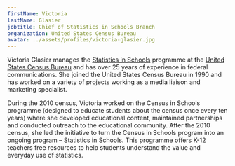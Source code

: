 ```yaml
---
firstName: Victoria
lastName: Glasier
jobtitle: Chief of Statistics in Schools Branch
organization: United States Census Bureau
avatar: ../assets/profiles/victoria-glasier.jpg
---
```


Victoria Glasier manages the [Statistics in Schools](https://www.census.gov/schools/) programme at the [United States Census Bureau](https://www.census.gov/) and has over 25 years of experience in federal communications. She joined the United States Census Bureau in 1990 and has worked on a variety of projects working as a media liaison and marketing specialist.

During the 2010 census, Victoria worked on the Census in Schools programme (designed to educate students about the census once every ten years) where she developed educational content, maintained partnerships and conducted outreach to the educational community. After the 2010 census, she led the initiative to turn the Census in Schools program into an ongoing program – Statistics in Schools. This programme offers K-12 teachers free resources to help students understand the value and everyday use of statistics.
